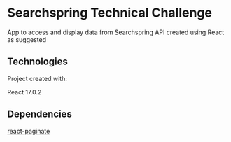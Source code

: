 # Searchspring Technical Challenge

App to access and display data from Searchspring API created using React as suggested

## Technologies
Project created with:

React 17.0.2

## Dependencies
[react-paginate](https://github.com/AdeleD/react-paginate)


